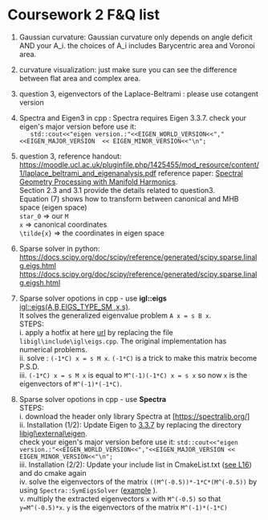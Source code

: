 # Coursework 2 F&Q list


1. Gaussian curvature: Gaussian curvature only depends on angle deficit AND your A_i. the choices of A_i includes Barycentric area and Voronoi area. 
2. curvature visualization: just make sure you can see the difference between flat area and complex area. 

3. question 3, eigenvectors of the Laplace-Beltrami : please use cotangent version

4. Spectra and Eigen3 in cpp : Spectra requires Eigen 3.3.7. check your eigen's major version before use it:  
`	std::cout<<"eigen version.:"<<EIGEN_WORLD_VERSION<<","<<EIGEN_MAJOR_VERSION  << EIGEN_MINOR_VERSION<<"\n";`

5. question 3, 
reference handout: https://moodle.ucl.ac.uk/pluginfile.php/1425455/mod_resource/content/1/laplace_beltrami_and_eigenanalysis.pdf
reference paper: [Spectral Geometry Processing with Manifold Harmonics](http://www.cs.jhu.edu/~misha/ReadingSeminar/Papers/Vallet08.pdf).  
Section 2.3 and 3.1 provide the details related to question3.  
Equation (7) shows how to transform between canonical and MHB space (eigen space)  
`star_0` => our `M`  
`x` => canonical coordinates  
`\tilde{x}` => the coordinates in eigen space  

6. Sparse solver in python:
 https://docs.scipy.org/doc/scipy/reference/generated/scipy.sparse.linalg.eigs.html
 https://docs.scipy.org/doc/scipy/reference/generated/scipy.sparse.linalg.eigsh.html

7. Sparse solver opotions in cpp - use **igl::eigs**  
[igl::eigs(A,B,EIGS_TYPE_SM ,x,s)](https://github.com/libigl/libigl/blob/508cb9940f4d1e8e54137d5afe2fd2eb9c4dc672/include/igl/eigs.h).  
It solves the generalized eigenvalue problem `A x = s B x`.  
STEPS:  
i. apply a hotfix at here [url](https://gist.github.com/yushiangw/c4579efca5a7ee7c5a0e3903dc8d165a) by replacing the file `libigl\include\igl\eigs.cpp`. The original implementation has numerical problems.  
ii. solve : `(-1*C) x = s M x`. `(-1*C)` is a trick to make this matrix become P.S.D.  
iii. `(-1*C) x = s M x` is equal to `M^(-1)(-1*C) x = s x` so now `x` is the eigenvectors of `M^(-1)*(-1*C)`. 

8. Sparse solver opotions in cpp - use **Spectra**  
STEPS:  
i. download the header only library Spectra at [https://spectralib.org/]   
ii. Installation (1/2): Update Eigen to [3.3.7](http://eigen.tuxfamily.org/index.php?title=Main_Page) by replacing the directory [libigl\external\eigen]().  
check your eigen's major version before use it:
`std::cout<<"eigen version.:"<<EIGEN_WORLD_VERSION<<","<<EIGEN_MAJOR_VERSION << EIGEN_MINOR_VERSION<<"\n";`  
iii. Installation (2/2): Update your include list in CmakeList.txt ([see L16](https://gist.github.com/yushiangw/3e81f5cdf0e4f6a6cfadd8740f4117e5#file-cmakelists-txt-L16)) and do cmake again  
iv. solve the eigenvectors of the matrix `((M^(-0.5))*-1*C*(M^(-0.5))` by using `Spectra::SymEigsSolver` ([example](https://spectralib.org/quick-start.html) ).  
v. multiply the extracted eigenvectors `x` with `M^(-0.5)` so that `y=M^(-0.5)*x`. `y` is the eigenvectors of the matrix `M^(-1)*(-1*C)`  
